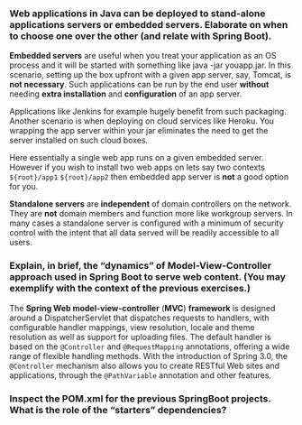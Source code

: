### Web applications in Java can be deployed to stand-alone applications servers or embedded servers. Elaborate on when to choose one over the other (and relate with Spring Boot).

**Embedded servers** are useful when you treat your application as an OS process and it will be started with something like java -jar youapp.jar. In this scenario, setting up the box upfront with a given app server, say, Tomcat, is **not necessary**. Such applications can be run by the end user **without** needing **extra installation** and **configuration** of an app server.

Applications like Jenkins for example hugely benefit from such packaging. Another scenario is when deploying on cloud services like Heroku. You wrapping the app server within your jar eliminates the need to get the server installed on such cloud boxes.

Here essentially a single web app runs on a given embedded server. However if you wish to install two web apps on lets say two contexts `${root}/app1` `${root}/app2` then embedded app server is **not** a good option for you.

**Standalone servers** are **independent** of domain controllers on the network. They are **not** domain members and function more like workgroup servers. In many cases a standalone server is configured with a minimum of security control with the intent that all data served will be readily accessible to all users.

### Explain, in brief, the “dynamics” of Model-View-Controller approach used in Spring Boot to serve web content. (You may exemplify with the context of the previous exercises.)
The **Spring Web model-view-controller** (**MVC**) **framework** is designed around a DispatcherServlet that dispatches requests to handlers, with configurable handler mappings, view resolution, locale and theme resolution as well as support for uploading files. The default handler is based on the `@Controller` and `@RequestMapping` annotations, offering a wide range of flexible handling methods. With the introduction of Spring 3.0, the `@Controller` mechanism also allows you to create RESTful Web sites and applications, through the `@PathVariable` annotation and other features.

### Inspect the POM.xml for the previous SpringBoot projects. What is the role of the “starters” dependencies?
